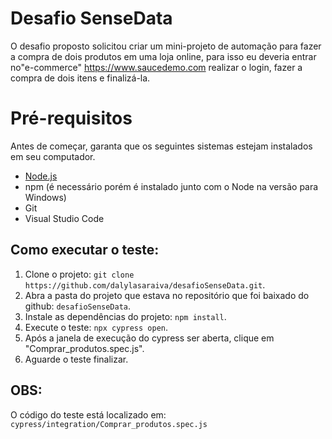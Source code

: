 # Desafio SenseData

O desafio proposto solicitou criar um mini-projeto de automação para fazer a compra de dois produtos em uma loja online, para isso eu deveria entrar no"e-commerce" https://www.saucedemo.com realizar o login, fazer a compra de dois itens e finalizá-la.

# Pré-requisitos

Antes de começar, garanta que os seguintes sistemas estejam instalados em seu computador.

- [Node.js](https://nodejs.org/en/)
- npm (é necessário porém é instalado junto com o Node na versão para Windows)
- Git
- Visual Studio Code


## Como executar o teste:
1. Clone o projeto: `git clone https://github.com/dalylasaraiva/desafioSenseData.git`.
2. Abra a pasta do projeto que estava no repositório que foi baixado do github: `desafioSenseData`.
3. Instale as dependências do projeto: `npm install`.
4. Execute o teste: `npx cypress open`.
5. Após a janela de execução do cypress ser aberta, clique em "Comprar_produtos.spec.js".
6. Aguarde o teste finalizar.

## OBS:
O código do teste está localizado em: `cypress/integration/Comprar_produtos.spec.js`

